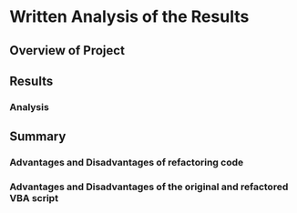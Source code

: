 # Written Analysis of the Results
## Overview of Project

  
## Results

### Analysis 


  
  
## Summary

### Advantages and Disadvantages of refactoring code



### Advantages and Disadvantages of the original and refactored VBA script


